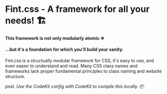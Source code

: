 # Fint.css - A framework for all your needs! 🏗️
#### This framework is not only modularly atomic ⚛️ 
#### ...but it's a foundation for which you'll build your sanity.


Fint.css is a structually modular framework for CSS, it's easy to use, and even easier to understand and read. Many CSS class names and frameworks lack proper fundamental principles to class naming and website structure.

_psst. Use the CodeKit config with CodeKit to compile this locally._ 📦
